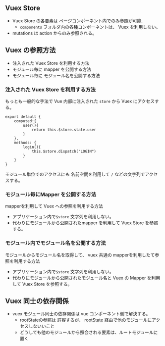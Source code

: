 ## Vuex Store 

- Vuex Store の各要素は ページコンポーネント内でのみ参照が可能.
  - `components` フォルダ内の各種コンポーネントは、 Vuex を利用しない。
- mutations は action からのみ参照される。

## Vuex の参照方法

- 注入された Vuex Store を利用する方法
- モジュール毎に mapper を公開する方法
- モジュール毎に モジュール名を公開する方法

### 注入された Vuex Store を利用する方法

もっとも一般的な手法で Vue 内部に注入された `store` から Vuex にアクセスする。

```js: hoge
export default {
    computed:{
        user(){
            return this.$store.state.user
        }
    },
    methods: {
        login(){
            this.$store.dispatch("LOGIN")
        }
    }
}
```

モジュール単位でのアクセスにも 名前空間を利用して `/` などの文字列でアクセスする。

### モジュール毎にMapper を公開する方法 

mapperを利用して Vuex への参照を利用する方法

- アプリケーション内で`$store` 文字列を利用しない。
- 代わりにモジュールから公開されたmapper を利用して Vuex Store を参照する。



### モジュール内でモジュール名を公開する方法

モジュールからモジュール名を取得して、
vuex 共通の mapperを利用したて参照を利用する方法

- アプリケーション内で`$store` 文字列を利用しない。
- 代わりにモジュールから公開されたモジュール名と Vuex の Mapper を利用して Vuex Store を参照する。

## Vuex 同士の依存関係

- vuex モジュール同士の依存関係は vue コンポーネント側で解決する。
  - rootStateの参照は 許容するが、 rootState 経由で他のモジュールにアクセスしないいこと
  - どうしても他のモジュールから照会される要素は、ルートモジュールに置く
